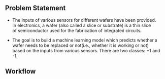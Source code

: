 
## Problem Statement

* The inputs of various sensors for different wafers have been provided. In electronics, a wafer (also called a slice or substrate) is a thin slice of semiconductor used for the fabrication of integrated circuits.

* The goal is to build a machine learning model which predicts whether a wafer needs to be replaced or not(i.e., whether it is working or not) based on the inputs from various sensors. There are two classes: +1 and -1. 

## Workflow

